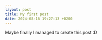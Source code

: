```yaml
---
layout: post
title: My first post
date: 2024-08-16 19:27:13 +0200
---
```


Maybe finally I managed to create this post :D 
